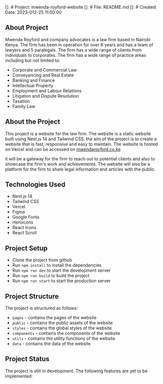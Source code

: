 []: # Project: mwenda-royford-website
[]: # File: README.md
[]: # Created Date: 2023-012-25 11:00:00

## About Project 

Mwenda Royford and company advocates is a law firm based in Nairobi Kenya. The firm has been in operation for over 6 years and has a team of lawyers and 5 paralegals. The firm has a wide range of clients from individuals to corporates. The firm has a wide range of practice areas including but not limited to:

- Corporate and Commercial Law
- Conveyancing and Real Estate
- Banking and Finance
- Intellectual Property
- Employment and Labour Relations
- Litigation and Dispute Resolution
- Taxation
- Family Law


## About the Project

This project is a website for the law firm. The website is a static website built using Next.js 14 and Tailwind CSS. 
the aim of the project is to create a website that is fast, responsive and easy to maintain. The website is hosted on Vercel and can be accessed on [mwendaroyford.co.ke](https://mwendaroyford.co.ke)

it will be  a gateway for the firm to reach out to potential clients and also to showcase the firm's work and achievements. The website will also be a platform for the firm to share legal information and articles with the public.

## Technologies Used

- Next.js 14
- Tailwind CSS
- Vercel
- Figma
- Google Fonts
- Heroicons
- React Icons
- React Scroll

## Project Setup

- Clone the project from github
- Run `npm install` to install the dependencies
- Run `npm run dev` to start the development server
- Run `npm run build` to build the project
- Run `npm run start` to start the production server

## Project Structure

The project is structured as follows:

- `pages` - contains the pages of the website
- `public` - contains the public assets of the website
- `styles` - contains the global styles of the website
- `components` - contains the components of the website
- `utils` - contains the utility functions of the website
- `data` - contains the data of the website

## Project Status

The project is still in development. The following features are yet to be implemented:

